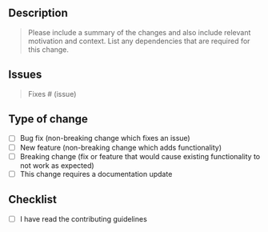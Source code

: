## Description
> Please include a summary of the changes and also include relevant motivation and context. List any dependencies that are required for this change.

## Issues
> Fixes # (issue)

## Type of change
- [ ] Bug fix (non-breaking change which fixes an issue)
- [ ] New feature (non-breaking change which adds functionality)
- [ ] Breaking change (fix or feature that would cause existing functionality to not work as expected)
- [ ] This change requires a documentation update

## Checklist
- [ ] I have read the contributing guidelines
